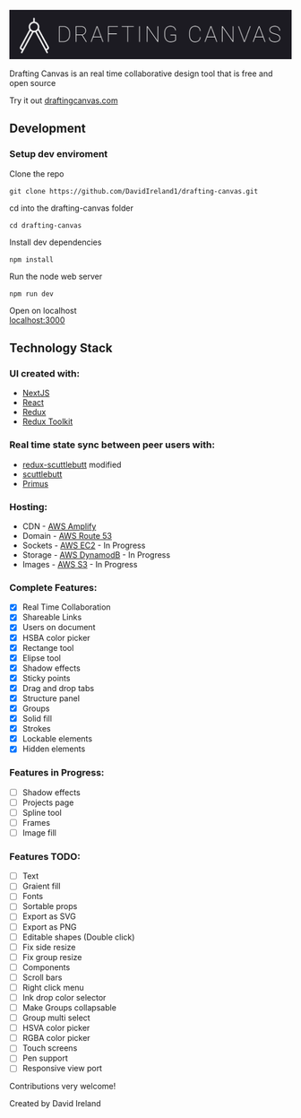 ![## Drafting Canvas](https://raw.githubusercontent.com/DavidIreland1/drafting-canvas/main/public/images/drafting-canvas.svg)

Drafting Canvas is an real time collaborative design tool that is free and open source

Try it out [draftingcanvas.com](https://www.draftingcanvas.com/)

## Development

### Setup dev enviroment

Clone the repo

```console
git clone https://github.com/DavidIreland1/drafting-canvas.git
```

cd into the drafting-canvas folder

```console
cd drafting-canvas
```

Install dev dependencies

```console
npm install
```

Run the node web server

```console
npm run dev
```

Open on localhost  
[localhost:3000](http://localhost:3000/)

## Technology Stack

### UI created with:

-   [NextJS](https://nextjs.org/)
-   [React](https://reactjs.org/)
-   [Redux](https://redux.js.org/)
-   [Redux Toolkit](https://redux-toolkit.js.org/)

### Real time state sync between peer users with:

-   [redux-scuttlebutt](https://github.com/grrowl/redux-scuttlebutt) modified
-   [scuttlebutt](https://github.com/dominictarr/scuttlebutt)
-   [Primus](https://github.com/primus/primus)

### Hosting:

-   CDN - [AWS Amplify](https://aws.amazon.com/amplify/)
-   Domain - [AWS Route 53](https://aws.amazon.com/route53/)
-   Sockets - [AWS EC2](https://aws.amazon.com/ec2/) - In Progress
-   Storage - [AWS DynamodB](https://aws.amazon.com/dynamodb/) - In Progress
-   Images - [AWS S3](https://aws.amazon.com/s3/) - In Progress

### Complete Features:

-   [x] Real Time Collaboration
-   [x] Shareable Links
-   [x] Users on document
-   [x] HSBA color picker
-   [x] Rectange tool
-   [x] Elipse tool
-   [x] Shadow effects
-   [x] Sticky points
-   [x] Drag and drop tabs
-   [x] Structure panel
-   [x] Groups
-   [x] Solid fill
-   [x] Strokes
-   [x] Lockable elements
-   [x] Hidden elements

### Features in Progress:

-   [ ] Shadow effects
-   [ ] Projects page
-   [ ] Spline tool
-   [ ] Frames
-   [ ] Image fill

### Features TODO:

-   [ ] Text
-   [ ] Graient fill
-   [ ] Fonts
-   [ ] Sortable props
-   [ ] Export as SVG
-   [ ] Export as PNG
-   [ ] Editable shapes (Double click)
-   [ ] Fix side resize
-   [ ] Fix group resize
-   [ ] Components
-   [ ] Scroll bars
-   [ ] Right click menu
-   [ ] Ink drop color selector
-   [ ] Make Groups collapsable
-   [ ] Group multi select
-   [ ] HSVA color picker
-   [ ] RGBA color picker
-   [ ] Touch screens
-   [ ] Pen support
-   [ ] Responsive view port

Contributions very welcome!

Created by David Ireland
